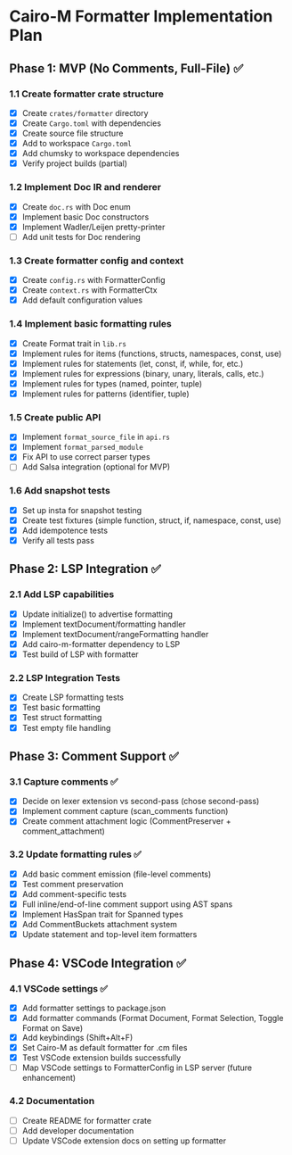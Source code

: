 # Cairo-M Formatter Implementation Plan

## Phase 1: MVP (No Comments, Full-File) ✅

### 1.1 Create formatter crate structure

- [x] Create `crates/formatter` directory
- [x] Create `Cargo.toml` with dependencies
- [x] Create source file structure
- [x] Add to workspace `Cargo.toml`
- [x] Add chumsky to workspace dependencies
- [x] Verify project builds (partial)

### 1.2 Implement Doc IR and renderer

- [x] Create `doc.rs` with Doc enum
- [x] Implement basic Doc constructors
- [x] Implement Wadler/Leijen pretty-printer
- [ ] Add unit tests for Doc rendering

### 1.3 Create formatter config and context

- [x] Create `config.rs` with FormatterConfig
- [x] Create `context.rs` with FormatterCtx
- [x] Add default configuration values

### 1.4 Implement basic formatting rules

- [x] Create Format trait in `lib.rs`
- [x] Implement rules for items (functions, structs, namespaces, const, use)
- [x] Implement rules for statements (let, const, if, while, for, etc.)
- [x] Implement rules for expressions (binary, unary, literals, calls, etc.)
- [x] Implement rules for types (named, pointer, tuple)
- [x] Implement rules for patterns (identifier, tuple)

### 1.5 Create public API

- [x] Implement `format_source_file` in `api.rs`
- [x] Implement `format_parsed_module`
- [x] Fix API to use correct parser types
- [ ] Add Salsa integration (optional for MVP)

### 1.6 Add snapshot tests

- [x] Set up insta for snapshot testing
- [x] Create test fixtures (simple function, struct, if, namespace, const, use)
- [x] Add idempotence tests
- [x] Verify all tests pass

## Phase 2: LSP Integration ✅

### 2.1 Add LSP capabilities

- [x] Update initialize() to advertise formatting
- [x] Implement textDocument/formatting handler
- [x] Implement textDocument/rangeFormatting handler
- [x] Add cairo-m-formatter dependency to LSP
- [x] Test build of LSP with formatter

### 2.2 LSP Integration Tests

- [x] Create LSP formatting tests
- [x] Test basic formatting
- [x] Test struct formatting
- [x] Test empty file handling

## Phase 3: Comment Support ✅

### 3.1 Capture comments ✅

- [x] Decide on lexer extension vs second-pass (chose second-pass)
- [x] Implement comment capture (scan_comments function)
- [x] Create comment attachment logic (CommentPreserver + comment_attachment)

### 3.2 Update formatting rules ✅

- [x] Add basic comment emission (file-level comments)
- [x] Test comment preservation
- [x] Add comment-specific tests
- [x] Full inline/end-of-line comment support using AST spans
- [x] Implement HasSpan trait for Spanned<T> types
- [x] Add CommentBuckets attachment system
- [x] Update statement and top-level item formatters

## Phase 4: VSCode Integration ✅

### 4.1 VSCode settings ✅

- [x] Add formatter settings to package.json
- [x] Add formatter commands (Format Document, Format Selection, Toggle Format
      on Save)
- [x] Add keybindings (Shift+Alt+F)
- [x] Set Cairo-M as default formatter for .cm files
- [x] Test VSCode extension builds successfully
- [ ] Map VSCode settings to FormatterConfig in LSP server (future enhancement)

### 4.2 Documentation

- [ ] Create README for formatter crate
- [ ] Add developer documentation
- [ ] Update VSCode extension docs on setting up formatter

